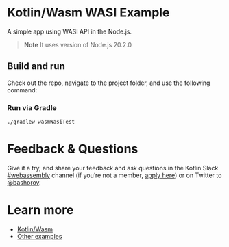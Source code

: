 # Kotlin/Wasm WASI Example

A simple app using WASI API in the Node.js.

> **Note**
> It uses version of Node.js 20.2.0

## Build and run

Check out the repo, navigate to the project folder, and use the following command:

### Run via Gradle

`./gradlew wasmWasiTest`

# Feedback & Questions

Give it a try, and share your feedback and ask questions in the Kotlin Slack [#webassembly](https://slack-chats.kotlinlang.org/c/webassembly) channel (if you’re not a member, [apply here](https://kotl.in/slack)) or on Twitter to [@bashorov](https://twitter.com/bashorov).

# Learn more

* [Kotlin/Wasm](https://kotl.in/wasm/)
* [Other examples](../../../#examples)